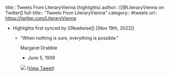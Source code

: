 title:: Tweets From LiteraryVienna (highlights)
author:: [[@LiteraryVienna on Twitter]]
full-title:: "Tweets From LiteraryVienna"
category:: #tweets
url:: https://twitter.com/LiteraryVienna

- Highlights first synced by [[Readwise]] [[Nov 19th, 2022]]
	- "When nothing is sure, everything is possible."
	  
	  Margaret Drabble 
	  * June 5, 1939 
	  
	  ![](https://pbs.twimg.com/media/E3G1FikX0AAEJfs.jpg) ([View Tweet](https://twitter.com/LiteraryVienna/status/1401100077553303554))